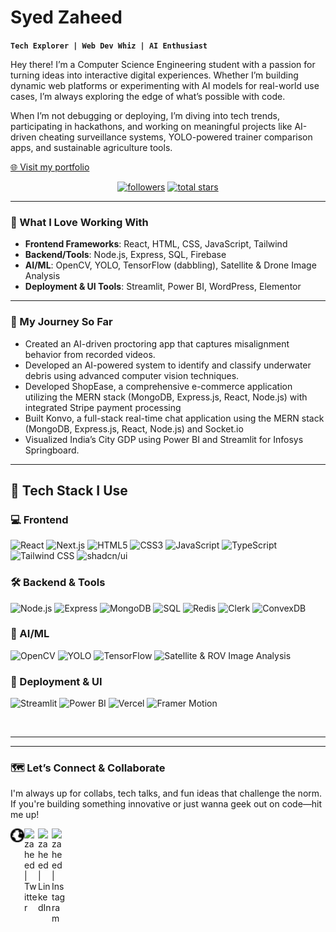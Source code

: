 # Syed Zaheed

**`Tech Explorer | Web Dev Whiz | AI Enthusiast`**

Hey there! I’m a Computer Science Engineering student with a passion for turning ideas into interactive digital experiences. Whether I’m building dynamic web platforms or experimenting with AI models for real-world use cases, I’m always exploring the edge of what’s possible with code.

When I’m not debugging or deploying, I’m diving into tech trends, participating in hackathons, and working on meaningful projects like AI-driven cheating surveillance systems, YOLO-powered trainer comparison apps, and sustainable agriculture tools.

[🌐 Visit my portfolio](https://zaheed.tech)

<p align="center">
  <a href="https://github.com/szaid47?tab=followers">
         <img alt="followers" title="Follow me on Github" src="https://custom-icon-badges.demolab.com/github/followers/szaid47?color=236ad3&labelColor=1155ba&style=for-the-badge&logo=person-add&label=Follow&logoColor=white"/></a>
    <a href="https://github.com/szaid47?tab=repositories&sort=stargazers">
         <img alt="total stars" title="Total stars on GitHub" src="https://custom-icon-badges.demolab.com/github/stars/szaid47?color=55960c&style=for-the-badge&labelColor=488207&logo=star"/></a>
</p>


---

### 🧠 What I Love Working With
- **Frontend Frameworks**: React, HTML, CSS, JavaScript, Tailwind
- **Backend/Tools**: Node.js, Express, SQL, Firebase
- **AI/ML**: OpenCV, YOLO, TensorFlow (dabbling), Satellite & Drone Image Analysis
- **Deployment & UI Tools**: Streamlit, Power BI, WordPress, Elementor

---

### 🌱 My Journey So Far
-  Created an AI-driven proctoring app that captures misalignment behavior from recorded videos.
-  Developed an AI-powered system to identify and classify underwater debris using advanced computer vision techniques.
-  Developed ShopEase, a comprehensive e-commerce application utilizing the MERN stack (MongoDB, Express.js, React, Node.js) with  integrated Stripe payment processing
-  Built Konvo, a full-stack real-time chat application using the MERN stack (MongoDB, Express.js, React, Node.js) and Socket.io
-  Visualized India’s City GDP using Power BI and Streamlit for  Infosys Springboard.

---




## 🚀 Tech Stack I Use

### 💻 Frontend
![React](https://img.shields.io/badge/-React-61DAFB?logo=react&logoColor=white&style=for-the-badge)
![Next.js](https://img.shields.io/badge/-Next.js-000?logo=nextdotjs&logoColor=white&style=for-the-badge)
![HTML5](https://img.shields.io/badge/-HTML5-E34F26?logo=html5&logoColor=white&style=for-the-badge)
![CSS3](https://img.shields.io/badge/-CSS3-1572B6?logo=css3&logoColor=white&style=for-the-badge)
![JavaScript](https://img.shields.io/badge/-JavaScript-F7DF1E?logo=javascript&logoColor=black&style=for-the-badge)
![TypeScript](https://img.shields.io/badge/-TypeScript-3178C6?logo=typescript&logoColor=white&style=for-the-badge)
![Tailwind CSS](https://img.shields.io/badge/-TailwindCSS-38B2AC?logo=tailwindcss&logoColor=white&style=for-the-badge)
![shadcn/ui](https://img.shields.io/badge/-shadcn/ui-000000?style=for-the-badge)

### 🛠️ Backend & Tools
![Node.js](https://img.shields.io/badge/-Node.js-339933?logo=node.js&logoColor=white&style=for-the-badge)
![Express](https://img.shields.io/badge/-Express.js-000000?logo=express&logoColor=white&style=for-the-badge)
![MongoDB](https://img.shields.io/badge/-MongoDB-47A248?logo=mongodb&logoColor=white&style=for-the-badge)
![SQL](https://img.shields.io/badge/-SQL-003B57?logo=postgresql&logoColor=white&style=for-the-badge)
![Redis](https://img.shields.io/badge/-Redis-DC382D?logo=redis&logoColor=white&style=for-the-badge)
![Clerk](https://img.shields.io/badge/-Clerk-3B82F6?logo=clerk&logoColor=white&style=for-the-badge)
![ConvexDB](https://img.shields.io/badge/-ConvexDB-000000?style=for-the-badge)

### 🤖 AI/ML
![OpenCV](https://img.shields.io/badge/-OpenCV-5C3EE8?logo=opencv&logoColor=white&style=for-the-badge)
![YOLO](https://img.shields.io/badge/-YOLO-FF007F?style=for-the-badge)
![TensorFlow](https://img.shields.io/badge/-TensorFlow-FF6F00?logo=tensorflow&logoColor=white&style=for-the-badge)
![Satellite & ROV Image Analysis](https://img.shields.io/badge/-Satellite%20&%20Drone%20Vision-6A5ACD?style=for-the-badge)

### 🧩 Deployment & UI
![Streamlit](https://img.shields.io/badge/-Streamlit-FF4B4B?logo=streamlit&logoColor=white&style=for-the-badge)
![Power BI](https://img.shields.io/badge/-Power%20BI-F2C811?logo=powerbi&logoColor=black&style=for-the-badge)
![Vercel](https://img.shields.io/badge/-Vercel-000000?logo=vercel&logoColor=white&style=for-the-badge)
![Framer Motion](https://img.shields.io/badge/-Framer%20Motion-0055FF?style=for-the-badge&logo=framer)

<br />

---



---

### 🗺️ Let’s Connect & Collaborate

I'm always up for collabs, tech talks, and fun ideas that challenge the norm. If you're building something innovative or just wanna geek out on code—hit me up!


[<img align="left" alt="zaheed" width="22px" src="https://raw.githubusercontent.com/iconic/open-iconic/master/svg/globe.svg" />][website]
[<img align="left" alt="zaheed | Twitter" width="22px" src="https://cdn.jsdelivr.net/npm/simple-icons@v3/icons/twitter.svg" />][twitter]
[<img align="left" alt="zaheed | LinkedIn" width="22px" src="https://cdn.jsdelivr.net/npm/simple-icons@v3/icons/linkedin.svg" />][linkedin]
[<img align="left" alt="zaheed | Instagram" width="22px" src="https://cdn.jsdelivr.net/npm/simple-icons@v3/icons/instagram.svg" />][instagram]  

[website]: https://zaheed.tech   
[twitter]: https://x.com/zaheeeed45  
[linkedin]: https://www.linkedin.com/in/syedzaheed/  
[instagram]: https://www.instagram.com/z4heed_s

